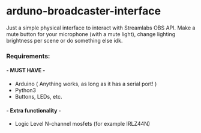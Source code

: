 # arduno-broadcaster-interface
Just a simple physical interface to interact with Streamlabs OBS API. Make a mute button for your microphone (with a mute light), change lighting brightness per scene or do something else idk.

### Requirements:
#### - MUST HAVE -
* Arduino ( Anything works, as long as it has a serial port! )
* Python3
* Buttons, LEDs, etc.
#### - Extra functionality -
* Logic Level N-channel mosfets (for example IRLZ44N)
